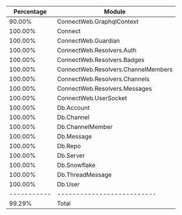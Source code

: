 Percentage | Module
-----------|--------------------------
90.00%| ConnectWeb.GraphqlContext
100.00%| Connect
100.00%| ConnectWeb.Guardian
100.00%| ConnectWeb.Resolvers.Auth
100.00%| ConnectWeb.Resolvers.Badges
100.00%| ConnectWeb.Resolvers.ChannelMembers
100.00%| ConnectWeb.Resolvers.Channels
100.00%| ConnectWeb.Resolvers.Messages
100.00%| ConnectWeb.UserSocket
100.00%| Db.Account
100.00%| Db.Channel
100.00%| Db.ChannelMember
100.00%| Db.Message
100.00%| Db.Repo
100.00%| Db.Server
100.00%| Db.Snowflake
100.00%| Db.ThreadMessage
100.00%| Db.User
-----------|--------------------------
99.29%| Total
